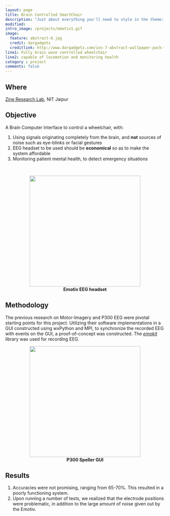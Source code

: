 ```yaml
---
layout: page
title: Brain Controlled SmartChair
description: "Just about everything you'll need to style in the theme: headings, paragraphs, blockquotes, tables, code blocks, and more."
modified:
intro_image: /projects/emotiv1.gif
image:
  feature: abstract-6.jpg
  credit: dargadgetz
  creditlink: http://www.dargadgetz.com/ios-7-abstract-wallpaper-pack-for-iphone-5-and-ipod-touch-retina/
line1: Fully brain wave controlled wheelchair
line2: capable of locomotion and monitoring health
category : project
comments: false
---
```


## Where
[Zine Research Lab](http://zine.co.in/), NIT Jaipur

## Objective
A Brain Computer Interface to control a wheelchair, with:

1. Using signals originating completely from the brain, and **not** sources of noise such as eye-blinks or facial gestures
2. EEG headset to be used should be **economical** so as to make the system affordable
3. Monitoring patient mental health, to detect emergency situations

<br>
<figure>
	<center><a href="{{ site.baseurl }}/images/projects/emotiv1.gif"><img src="{{ site.baseurl }}/images/projects/emotiv1.gif" alt="" height="350px" width="350px"></a></center>
	<center><figcaption><b>Emotiv EEG headset</b></figcaption></center>
</figure>

## Methodology
The previous research on Motor-Imagery and P300 EEG were pivotal starting points for this project. Utilizing their software implementations in a GUI constructed using wxPython and MPI, to synchronize the recorded EEG with events on the GUI, a proof-of-concept was constructed. The [*emokit*](https://github.com/openyou/emokit) library was used for recording EEG.

<figure>
	<center><a href="{{ site.baseurl }}/images/projects/p300speller.png"><img src="{{ site.baseurl }}/images/projects/p300speller.png" alt="" height="350px" width="350px"></a></center>
	<center><figcaption><b>P300 Speller GUI</b></figcaption></center>
</figure>

## Results
1. Accuracies were not promising, ranging from 65-70%. This resulted in a poorly functioning system.
2. Upon running a number of tests, we realized that the electrode positions were problematic, in addition to the large amount of noise given out by the Emotiv.